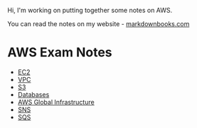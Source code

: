 Hi, I'm working on putting together some notes on AWS.

You can read the notes on my website - [markdownbooks.com](https://www.markdownbooks.com/)

# AWS Exam Notes

* [EC2](source/EC2.md)
* [VPC](source/VPC.md)
* [S3](source/S3.md)
* [Databases](source/Databases.md)
* [AWS Global Infrastructure](source/Global-Infrastructure.md)
* [SNS](source/SNS.md)
* [SQS](source/SQS.md)
